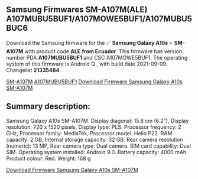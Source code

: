 <h2>Samsung Firmwares SM-A107M(ALE) A107MUBU5BUF1/A107MOWE5BUF1/A107MUBU5BUC6</h2>
Download the Samsung firmware for the ✅ <strong>Samsung Galaxy A10s </strong> ⭐ <strong>SM-A107M</strong> with product code <strong>ALE</strong> <strong> from Ecuador</strong>. This firmware has version number PDA <strong>A107MUBU5BUF1</strong> and CSC A107MOWE5BUF1. The operating system of this firmware is Android Q , with build date 2021-09-09. Changelist <strong>21335484</strong>.


[SM-A107M](https://samfirm.shop/samsung/model/SM-A107M)
[A107MUBU5BUF1](https://samfirm.shop/samsung/pda/A107MUBU5BUF1)
[Download Firmware Samsung Galaxy A10s SM-A107M](https://samfirm.shop/samsung/firmware/455141)
<h2>Summary description:</h2>
<p>Samsung Galaxy A10s SM-A107M. Display diagonal: 15.8 cm (6.2"), Display resolution: 720 x 1520 pixels, Display type: PLS. Processor frequency: 2 GHz, Processor family: MediaTek, Processor model: Helio P22. RAM capacity: 2 GB, Internal storage capacity: 32 GB. Rear camera resolution (numeric): 13 MP, Rear camera type: Dual camera. SIM card capability: Dual SIM. Operating system installed: Android 9.0. Battery capacity: 4000 mAh. Product colour: Red. Weight: 168 g</p>


[Download Firmware Samsung Galaxy A10s SM-A107M](https://samfirm.shop/samsung/firmware/455141)
